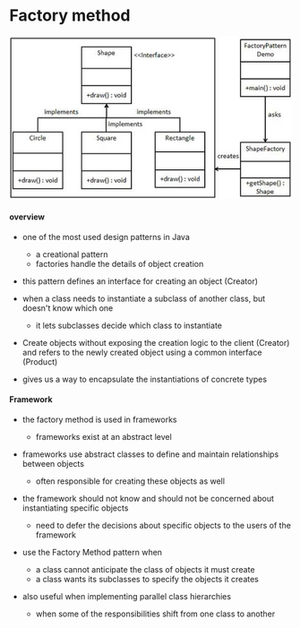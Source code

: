 # Factory method

![factory_method](https://github.com/farzadafi/Design_Pattern/blob/master/Factory_Method/img.png)

#### overview

- one of the most used design patterns in Java
    * a creational pattern
    * factories handle the details of object creation

- this pattern defines an interface for creating an object (Creator)

- when a class needs to instantiate a subclass of another class, but doesn't know which one
    * it lets subclasses decide which class to instantiate
- Create objects without exposing the creation logic to the client (Creator) and refers to the newly
  created object using a common interface (Product)
- gives us a way to encapsulate the instantiations of concrete types

#### Framework

- the factory method is used in frameworks
    * frameworks exist at an abstract level

- frameworks use abstract classes to define and maintain relationships between objects
    * often responsible for creating these objects as well

- the framework should not know and should not be concerned about instantiating specific objects
    * need to defer the decisions about specific objects to the users of the framework

- use the Factory Method pattern when
    * a class cannot anticipate the class of objects it must create
    * a class wants its subclasses to specify the objects it creates

- also useful when implementing parallel class hierarchies
    * when some of the responsibilities shift from one class to another


